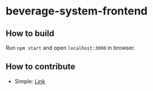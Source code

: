 # beverage-system-frontend


## How to build

Run `npm start` and open `localhost:3000` in browser.


## How to contribute

- Simple: [Link](https://bocoup.com/blog/git-workflow-walkthrough-feature-branches)
